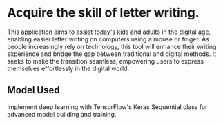 
# Acquire the skill of letter writing.
This application aims to assist today's kids and adults in the digital age, enabling easier letter writing on computers using a mouse or finger. As people increasingly rely on technology, this tool will enhance their writing experience and bridge the gap between traditional and digital methods. It seeks to make the transition seamless, empowering users to express themselves effortlessly in the digital world. 





## Model Used
Implement deep learning with TensorFlow's Keras Sequential class for advanced model building and training.
